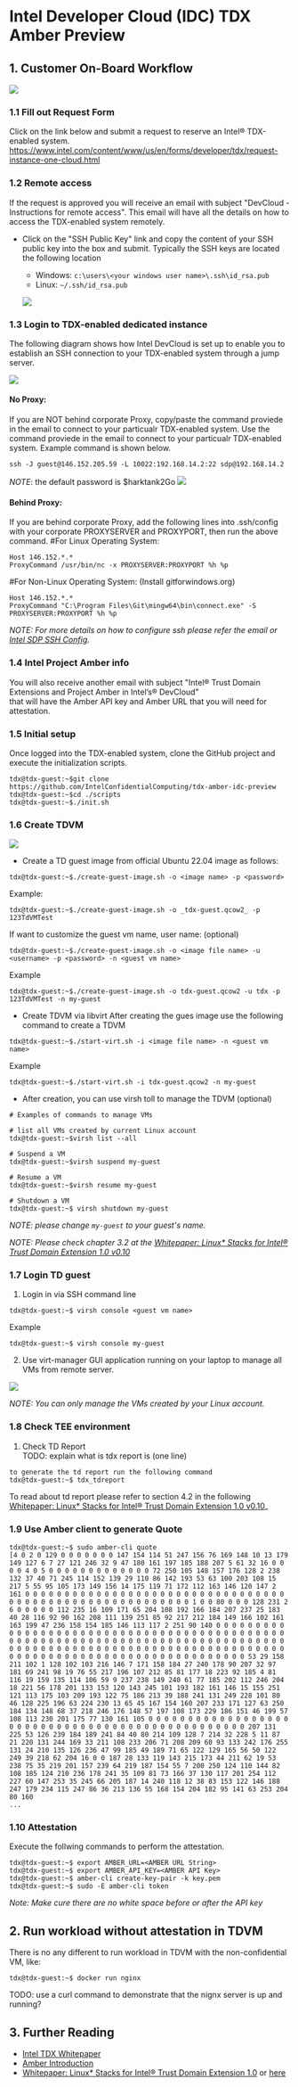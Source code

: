 # Intel Developer Cloud (IDC) TDX Amber Preview

## 1. Customer On-Board Workflow
![](/doc/overall_customer_on_board.png)


### 1.1 Fill out Request Form
Click on the link below and submit a request to reserve an Intel® TDX-enabled system.
<https://www.intel.com/content/www/us/en/forms/developer/tdx/request-instance-one-cloud.html>

### 1.2 Remote access 

If the request is approved you will receive an email with subject "DevCloud - Instructions for remote access".
This email will have all the details on how to access the TDX-enabled system remotely.

- Click on the "SSH Public Key" link and copy the content of your SSH public key into the box and submit.
Typically the SSH keys are located the following location

    - Windows: `c:\users\<your windows user name>\.ssh\id_rsa.pub`
    - Linux: `~/.ssh/id_rsa.pub`

    ![](/doc/customer-on-board-email.png)

### 1.3 Login to TDX-enabled dedicated instance

The following diagram shows how Intel DevCloud is set up to enable you to establish an SSH connection to your TDX-enabled system through a jump server.

![](/doc/devcloud-ssh-login.png)

#### No Proxy:
If you are NOT behind corporate Proxy, copy/paste the command proviede in the email to connect to your particualr TDX-enabled system.
Use the command proviede in the email to connect to your particualr TDX-enabled system. Example command is shown below.
```
ssh -J guest@146.152.205.59 -L 10022:192.168.14.2:22 sdp@192.168.14.2
```
_NOTE_: the default password is $harktank2Go
![](/doc/devcloud-ssh-login-proxy.png)

#### Behind Proxy:
If you are behind corporate Proxy, add the following lines into .ssh/config with your corporate PROXYSERVER and PROXYPORT, then run the above command.
#For Linux Operating System:
```
Host 146.152.*.*
ProxyCommand /usr/bin/nc -x PROXYSERVER:PROXYPORT %h %p
```
#For Non-Linux Operating System: (Install gitforwindows.org)
```
Host 146.152.*.*
ProxyCommand "C:\Program Files\Git\mingw64\bin\connect.exe" -S PROXYSERVER:PROXYPORT %h %p
```
_NOTE: For more details on how to configure ssh please refer the email or [Intel SDP SSH Config](/doc/intel_sdp_ssh_login.md)._

### 1.4 Intel Project Amber info
You will also receive another email with subject "Intel® Trust Domain Extensions and Project Amber in Intel’s® DevCloud"   
that will have the Amber API key and Amber URL that you will need for attestation. 

### 1.5 Initial setup

Once logged into the TDX-enabled system, clone the GitHub project and execute the initialization scripts.

```
tdx@tdx-guest:~$git clone https://github.com/IntelConfidentialComputing/tdx-amber-idc-preview
tdx@tdx-guest:~$cd ./scripts
tdx@tdx-guest:~$./init.sh
```


### 1.6 Create TDVM
![](/doc/customer_create_guest_image.png)

- Create a TD guest image from official Ubuntu 22.04 image as follows:
```
tdx@tdx-guest:~$./create-guest-image.sh -o <image name> -p <password>
``` 
Example:
```
tdx@tdx-guest:~$./create-guest-image.sh -o _tdx-guest.qcow2_ -p 123TdVMTest
```

If want to customize the guest vm name, user name: (optional)
```
tdx@tdx-guest:~$./create-guest-image.sh -o <image file name> -u <username> -p <password> -n <guest vm name>
```
Example
```
tdx@tdx-guest:~$./create-guest-image.sh -o tdx-guest.qcow2 -u tdx -p 123TdVMTest -n my-guest
```

- Create TDVM via libvirt
After creating the gues image use the following command to create a TDVM
```
tdx@tdx-guest:~$./start-virt.sh -i <image file name> -n <guest vm name>
```
Example
```
tdx@tdx-guest:~$./start-virt.sh -i tdx-guest.qcow2 -n my-guest
```

- After creation, you can use virsh toll to manage the TDVM (optional)
```
# Examples of commands to manage VMs

# list all VMs created by current Linux account 
tdx@tdx-guest:~$virsh list --all

# Suspend a VM
tdx@tdx-guest:~$virsh suspend my-guest

# Resume a VM
tdx@tdx-guest:~$virsh resume my-guest

# Shutdown a VM
tdx@tdx-guest:~$ virsh shutdown my-guest

```

_NOTE: please change `my-guest` to your guest's name._

_NOTE: Please check chapter 3.2 at the [Whitepaper: Linux* Stacks for Intel® Trust Domain Extension 1.0 v0.10](https://www.intel.com/content/www/us/en/content-details/783067/whitepaper-linux-stacks-for-intel-trust-domain-extension-1-0.html)_


### 1.7 Login TD guest
1. Login in via SSH command line

```
tdx@tdx-guest:~$ virsh console <guest vm name>
```
Example
```
tdx@tdx-guest:~$ virsh console my-guest
```
 
2. Use virt-manager GUI application running on your laptop to manage all VMs from remote server.

![](/doc/customer_manage_tdvm.png)

_NOTE: You can only manage the VMs created by your Linux account._

### 1.8 Check TEE environment

1. Check TD Report  
TODO: explain what is tdx report is (one line)

```
to generate the td report run the following command
tdx@tdx-guest:~$ tdx_tdreport
```
To read about td report please refer to section 4.2 in the following [Whitepaper: Linux* Stacks for Intel® Trust Domain Extension 1.0 v0.10](https://www.intel.com/content/www/us/en/content-details/783067/whitepaper-linux-stacks-for-intel-trust-domain-extension-1-0.html)_


### 1.9 Use Amber client to generate Quote


```
tdx@tdx-guest:~$ sudo amber-cli quote
[4 0 2 0 129 0 0 0 0 0 0 0 147 154 114 51 247 156 76 169 148 10 13 179 149 127 6 7 27 121 246 32 9 47 180 161 197 185 188 207 5 61 32 16 0 0 0 0 4 0 5 0 0 0 0 0 0 0 0 0 0 0 0 0 72 250 105 148 157 176 128 2 238 132 37 40 71 245 114 152 139 29 110 86 142 193 53 63 100 203 108 15 217 5 55 95 105 173 149 156 14 175 119 71 172 112 163 146 120 147 2 161 0 0 0 0 0 0 0 0 0 0 0 0 0 0 0 0 0 0 0 0 0 0 0 0 0 0 0 0 0 0 0 0 0 0 0 0 0 0 0 0 0 0 0 0 0 0 0 0 0 0 0 0 0 0 0 0 1 0 0 80 0 0 0 128 231 2 6 0 0 0 0 0 112 235 16 109 171 65 204 108 192 166 184 207 237 25 183 40 28 116 92 90 162 208 111 139 251 85 92 217 212 184 149 166 102 161 163 199 47 236 158 154 185 146 113 117 2 251 90 140 0 0 0 0 0 0 0 0 0 0 0 0 0 0 0 0 0 0 0 0 0 0 0 0 0 0 0 0 0 0 0 0 0 0 0 0 0 0 0 0 0 0 0 0 0 0 0 0 0 0 0 0 0 0 0 0 0 0 0 0 0 0 0 0 0 0 0 0 0 0 0 0 0 0 0 0 0 0 0 0 0 0 0 0 0 0 0 0 0 0 0 0 0 0 0 0 0 0 0 0 0 0 0 0 0 0 0 0 0 0 0 0 0 0 0 0 0 0 0 0 0 0 0 0 0 0 0 0 0 0 0 0 0 0 0 0 0 0 0 0 0 0 0 0 53 29 158 211 102 1 128 102 103 216 146 7 171 158 184 27 240 178 90 207 32 97 181 69 241 98 19 76 55 217 196 107 212 85 81 177 18 223 92 185 4 81 116 19 159 135 114 106 59 9 237 238 149 240 61 77 185 202 112 246 204 18 221 56 178 201 133 153 120 143 245 101 193 182 161 146 15 155 251 121 113 175 103 209 193 122 75 186 213 39 188 241 131 249 228 101 80 46 128 225 196 63 224 230 13 65 45 167 154 160 207 233 171 127 63 250 184 134 148 68 37 218 246 176 148 57 197 108 173 229 186 151 46 199 57 108 113 230 201 175 77 130 161 105 0 0 0 0 0 0 0 0 0 0 0 0 0 0 0 0 0 0 0 0 0 0 0 0 0 0 0 0 0 0 0 0 0 0 0 0 0 0 0 0 0 0 0 0 0 0 0 0 207 131 225 53 126 239 184 189 241 84 40 80 214 109 128 7 214 32 228 5 11 87 21 220 131 244 169 33 211 108 233 206 71 208 209 60 93 133 242 176 255 131 24 210 135 126 236 47 99 185 49 189 71 65 122 129 165 56 50 122 249 39 218 62 204 16 0 0 187 28 133 119 143 215 173 44 211 62 19 53 238 75 35 219 201 157 239 64 219 187 154 55 7 200 250 124 110 144 82 108 185 124 210 236 178 241 35 109 81 73 166 37 130 117 201 254 112 227 60 147 253 35 245 66 205 187 14 240 118 12 38 83 153 122 146 188 247 179 234 115 247 86 36 213 136 55 168 154 204 182 95 141 63 253 204 80 160
...
```


### 1.10 Attestation
Execute the follwing commands to perform the attestation.
```
tdx@tdx-guest:~$ export AMBER_URL=<AMBER URL String>
tdx@tdx-guest:~$ export AMBER_API_KEY=<AMBER API Key>
tdx@tdx-guest:~$ amber-cli create-key-pair -k key.pem
tdx@tdx-guest:~$ sudo -E amber-cli token
```
_Note: Make cure there are no white space before or after the API key_

## 2. Run workload without attestation in TDVM
There is no any different to run workload in TDVM with the non-confidential VM, like:
```
tdx@tdx-guest:~$ docker run nginx
```
TODO: use a curl command to demonstrate that the nignx server is up and running?

## 3. Further Reading

- [Intel TDX Whitepaper](https://www.intel.com/content/www/us/en/developer/articles/technical/intel-trust-domain-extensions.html)
- [Amber Introduction](https://projectamber.intel.com/)
- [Whitepaper: Linux* Stacks for Intel® Trust Domain Extension 1.0](https://www.intel.com/content/www/us/en/content-details/783067/whitepaper-linux-stacks-for-intel-trust-domain-extension-1-0.html) or [here](/doc/White%20Paper%20-%20Linux%20Stack%20for%20Intel®%20TDX-v0.10.pdf)
